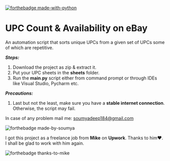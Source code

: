 [![forthebadge made-with-python](http://ForTheBadge.com/images/badges/made-with-python.svg)](https://www.python.org/)

# UPC Count & Availability on eBay
An automation script that sorts unique UPCs from a given set of UPCs some of which are repetitive.

***Steps:***
1. Download the project as zip & extract it.
2. Put your UPC sheets in the **sheets** folder.
3. Run the **main**.**py** script either from command prompt or through IDEs like Visual Studio, Pycharm etc.

***Precautions:***
1. Last but not the least, make sure you have a **stable internet connection**. Otherwise, the script may fail.

In case of any problem mail me: <a href="mailto:soumyadeep184@gmail.com">soumyadeep184@gmail.com</a> 

![forthebadge made-by-soumya](https://img.shields.io/badge/CREATED_BY-SOUMYA-blue)

I got this project as a freelance job from **Mike** on **Upwork**. Thanks to him❤. I shall be glad to work with him again.

![forthebadge thanks-to-mike](https://img.shields.io/badge/THANKS_TO-MIKE-brightgreen)
